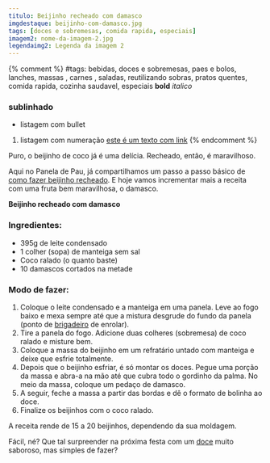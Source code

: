 ```yaml
---
titulo: Beijinho recheado com damasco
imgdestaque: beijinho-com-damasco.jpg
tags: [doces e sobremesas, comida rapida, especiais]
imagem2: nome-da-imagem-2.jpg
legendaimg2: Legenda da imagem 2
---
```

{% comment %}
#tags: bebidas, doces e sobremesas, paes e bolos, lanches, massas , carnes , saladas, reutilizando sobras, pratos quentes, comida rapida, cozinha saudavel, especiais
**bold**
*italico*
### sublinhado
* listagem com bullet
1. listagem com numeração
[este é um texto com link](https://www.enderecodolink.com)
{% endcomment %}

Puro, o beijinho de coco já é uma delícia. Recheado, então, é maravilhoso. 

Aqui no Panela de Pau, já compartilhamos um passo a passo básico de [como fazer beijinho recheado](http://paneladepau.com.br/beijinho-recheado/). E hoje vamos incrementar mais a receita com uma fruta bem maravilhosa, o damasco. 

**Beijinho recheado com damasco**

### Ingredientes: 

* 395g de leite condensado
* 1 colher (sopa) de manteiga sem sal
* Coco ralado (o quanto baste)
* 10 damascos cortados na metade

### Modo de fazer: 

1. Coloque o leite condensado e a manteiga em uma panela. Leve ao fogo baixo e mexa sempre até que a mistura desgrude do fundo da panela (ponto de [brigadeiro](http://paneladepau.com.br/brigadeiro-de-ovomaltine/) de enrolar).
2. Tire a panela do fogo. Adicione duas colheres (sobremesa) de coco ralado e misture bem. 
3. Coloque a massa do beijinho em um refratário untado com manteiga e deixe que esfrie totalmente.
4. Depois que o beijinho esfriar, é só montar os doces. Pegue uma porção da massa e abra-a na mão até que cubra todo o gordinho da palma. No meio da massa, coloque um pedaço de damasco.  
5. A seguir, feche a massa a partir das bordas e dê o formato de bolinha ao doce.
6. Finalize os beijinhos com o coco ralado. 

A receita rende de 15 a 20 beijinhos, dependendo da sua moldagem.

Fácil, né? 
Que tal surpreender na próxima festa com um [doce](http://paneladepau.com.br/tags/doces-e-sobremesas/) muito saboroso, mas simples de fazer? 
